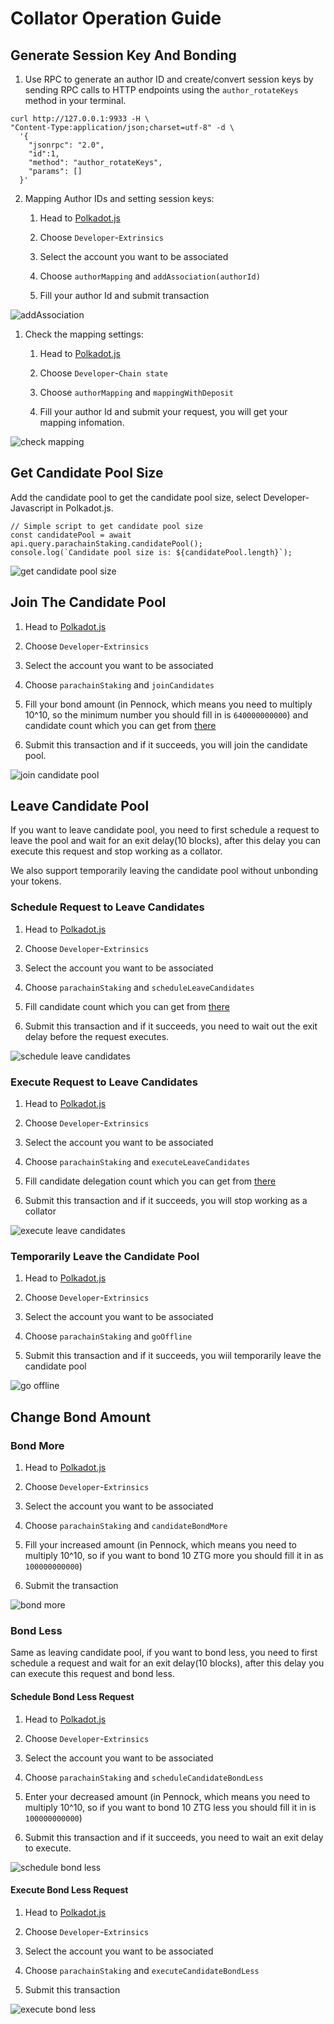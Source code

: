 # Collator Operation Guide

## Generate Session Key And Bonding

1. Use RPC to generate an author ID and create/convert session keys by sending
   RPC calls to HTTP endpoints using the `author_rotateKeys` method in your
   terminal.

```
curl http://127.0.0.1:9933 -H \
"Content-Type:application/json;charset=utf-8" -d \
  '{
    "jsonrpc": "2.0",
    "id":1,
    "method": "author_rotateKeys",
    "params": []
  }'
```

2. Mapping Author IDs and setting session keys:

   1. Head to
      [Polkadot.js](https://polkadot.js.org/apps/?rpc=wss%3A%2F%2Fbsr.zeitgeist.pm#/accounts)

   2. Choose `Developer`-`Extrinsics`

   3. Select the account you want to be associated

   4. Choose `authorMapping` and `addAssociation(authorId)`

   5. Fill your author Id and submit transaction

![addAssociation](/img/mapping-association.png)

1. Check the mapping settings:

   1. Head to
      [Polkadot.js](https://polkadot.js.org/apps/?rpc=wss%3A%2F%2Fbsr.zeitgeist.pm#/accounts)

   2. Choose `Developer`-`Chain state`

   3. Choose `authorMapping` and `mappingWithDeposit`

   4. Fill your author Id and submit your request, you will get your mapping
      infomation.

![check mapping](/img/check-mapping.png)

## Get Candidate Pool Size

Add the candidate pool to get the candidate pool size, select
Developer-Javascript in Polkadot.js.

```
// Simple script to get candidate pool size
const candidatePool = await api.query.parachainStaking.candidatePool();
console.log(`Candidate pool size is: ${candidatePool.length}`);
```

![get candidate pool size](/img/get-candidate-pool-size.png)

## Join The Candidate Pool

1.  Head to
    [Polkadot.js](https://polkadot.js.org/apps/?rpc=wss%3A%2F%2Fbsr.zeitgeist.pm#/accounts)

2.  Choose `Developer`-`Extrinsics`

3.  Select the account you want to be associated

4.  Choose `parachainStaking` and `joinCandidates`

5.  Fill your bond amount (in Pennock, which means you need to multiply 10^10,
    so the minimum number you should fill in is `640000000000`) and candidate
    count which you can get from [there](#get-candidate-pool-size)
6.  Submit this transaction and if it succeeds, you will join the candidate pool.

![join candidate pool](/img/join-candidate-pool.png)

## Leave Candidate Pool

If you want to leave candidate pool, you need to first schedule a request to
leave the pool and wait for an exit delay(10 blocks), after this delay you can
execute this request and stop working as a collator.

We also support temporarily leaving the candidate pool without unbonding
your tokens.

### Schedule Request to Leave Candidates

1.  Head to
    [Polkadot.js](https://polkadot.js.org/apps/?rpc=wss%3A%2F%2Fbsr.zeitgeist.pm#/accounts)

2.  Choose `Developer`-`Extrinsics`

3.  Select the account you want to be associated

4.  Choose `parachainStaking` and `scheduleLeaveCandidates`

5.  Fill candidate count which you can get from
    [there](#get-candidate-pool-size)
6.  Submit this transaction and if it succeeds, you need to wait out the exit delay before the request
    executes.

![schedule leave candidates](/img/schedule-leave-candidates.png)

### Execute Request to Leave Candidates

1.  Head to
    [Polkadot.js](https://polkadot.js.org/apps/?rpc=wss%3A%2F%2Fbsr.zeitgeist.pm#/accounts)

2.  Choose `Developer`-`Extrinsics`

3.  Select the account you want to be associated

4.  Choose `parachainStaking` and `executeLeaveCandidates`

5.  Fill candidate delegation count which you can get from
    [there](#get-candidate-pool-size)
6.  Submit this transaction and if it succeeds, you will stop working as a collator

![execute leave candidates](/img/execute-leave-candidates.png)

### Temporarily Leave the Candidate Pool

1.  Head to
    [Polkadot.js](https://polkadot.js.org/apps/?rpc=wss%3A%2F%2Fbsr.zeitgeist.pm#/accounts)

2.  Choose `Developer`-`Extrinsics`

3.  Select the account you want to be associated

4.  Choose `parachainStaking` and `goOffline`

5.  Submit this transaction and if it succeeds, you wiil temporarily leave the
    candidate pool

![go offline](/img/go-offline.png)

## Change Bond Amount

### Bond More

1.  Head to
    [Polkadot.js](https://polkadot.js.org/apps/?rpc=wss%3A%2F%2Fbsr.zeitgeist.pm#/accounts)

2.  Choose `Developer`-`Extrinsics`

3.  Select the account you want to be associated

4.  Choose `parachainStaking` and `candidateBondMore`

5.  Fill your increased amount (in Pennock, which means you need to multiply 10^10,
    so if you want to bond 10 ZTG more you should fill it in as `100000000000`)

6.  Submit the transaction

![bond more](/img/bond-more.png)

### Bond Less

Same as leaving candidate pool, if you want to bond less, you need to first
schedule a request and wait for an exit delay(10 blocks), after this delay you
can execute this request and bond less.

#### Schedule Bond Less Request

1.  Head to
    [Polkadot.js](https://polkadot.js.org/apps/?rpc=wss%3A%2F%2Fbsr.zeitgeist.pm#/accounts)

2.  Choose `Developer`-`Extrinsics`

3.  Select the account you want to be associated

4.  Choose `parachainStaking` and `scheduleCandidateBondLess`

5.  Enter your decreased amount (in Pennock, which means you need to multiply 10^10,
    so if you want to bond 10 ZTG less you should fill it in is `100000000000`)
    
6.  Submit this transaction and if it succeeds, you need to wait an exit delay to
    execute.

![schedule bond less](/img/schedule-bond-less.png)

#### Execute Bond Less Request

1.  Head to
    [Polkadot.js](https://polkadot.js.org/apps/?rpc=wss%3A%2F%2Fbsr.zeitgeist.pm#/accounts)

2.  Choose `Developer`-`Extrinsics`

3.  Select the account you want to be associated

4.  Choose `parachainStaking` and `executeCandidateBondLess`

5.  Submit this transaction

![execute bond less](/img/execute-bond-less.png)
